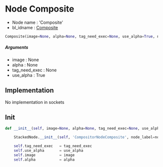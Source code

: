 # Node Composite

- Node name : 'Composite'
- bl_idname : [Composite](https://docs.blender.org/api/current/bpy.types.Composite.html)


``` python
Composite(image=None, alpha=None, tag_need_exec=None, use_alpha=True, node_label=None, node_color=None)
```
##### Arguments

- image : None
- alpha : None
- tag_need_exec : None
- use_alpha : True

## Implementation

No implementation in sockets

## Init

``` python
def __init__(self, image=None, alpha=None, tag_need_exec=None, use_alpha=True, node_label=None, node_color=None):

    StackedNode.__init__(self, 'CompositorNodeComposite', node_label=node_label, node_color=node_color)

    self.tag_need_exec   = tag_need_exec
    self.use_alpha       = use_alpha
    self.image           = image
    self.alpha           = alpha
```
